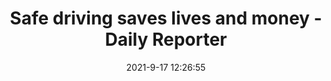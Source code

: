 ---
"title": "Safe driving saves lives and money - Daily Reporter"
"date": "2021-9-17 12:26:55"
"feed_name": "GOOGLENEWSCONSTRUCTION"
"feed_website": "https://news.google.com/search?q=construction%2Bincident&hl=en-US&gl=US&ceid=US:en"
"feed_rss": "https://news.google.com/rss/search?q=construction%2Bincident&hl=en-US&gl=US&ceid=US:en"
"link": "https://dailyreporter.com/2021/09/17/safe-driving-saves-lives-and-money/"
"file": "_posts/2021-1-1-dd3fb83b5036c1c7743f8143bf299d941572755a.md"
"accident": "0"
"drilling": "0"
"dead": "0"
"injured": "0"
---